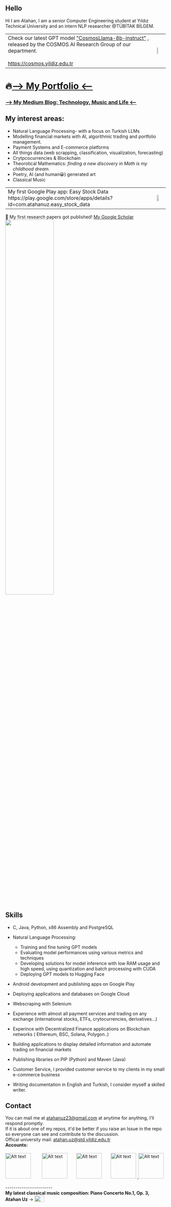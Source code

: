 ## Hello

Hi I am Atahan, I am a senior Computer Engineering student at Yıldız Technical University and an intern NLP researcher @TÜBİTAK BİLGEM.


<table>
  <tr>
    <td valign="middle">
      Check our latest GPT model <a href="https://huggingface.co/ytu-ce-cosmos/Turkish-Llama-8b-Instruct-v0.1">"CosmosLlama-8b-instruct"</a> , released  by the COSMOS AI Research Group of our department.
  <br><br>
  <a href="https://cosmos.yildiz.edu.tr">https://cosmos.yildiz.edu.tr</a> 
    </td>
    <td>
      <img src="https://i.imgur.com/vDaiuWU.png" width="47%" height="20%">
    </td>
  </tr>
</table>



# 🔥[--> My Portfolio <--](portfolio.md)

### [--> My Medium Blog: Technology, Music and Life <--](https://scholar.google.com/citations?hl=tr&user=606MytcAAAAJ)



## My interest areas:
- Natural Language Processing- with a focus on Turkish LLMs
- Modelling financial markets with AI, algorithmic trading and portfolio management.
- Payment Systems and E-commerce platforms
- All things data (web scrapping, classification, visualization, forecasting)
- Crytpcocurrencies & Blockchain
- Theorotical Mathematics:  *finding a new discovery in Math is my childhood dream.*
- Poetry, AI (and human😀) generated art
- Classical Music

<table>
  <tr>
    <td valign="middle">
      My first Google Play app: Easy Stock Data https://play.google.com/store/apps/details?id=com.atahanuz.easy_stock_data
    </td>
    <td>
      <img src="https://i.imgur.com/grCxpnI.png" width="55%" >
    </td>
  </tr>
</table>
🥳 My first research papers got published!
  <a href="https://scholar.google.com/citations?hl=tr&user=606MytcAAAAJ">My Google Scholar</a> 
  <br>
<img src="https://i.imgur.com/A88Wyrf.png" width="55%" >




## Skills
- C, Java, Python, x86 Assembly and PostgreSQL
- Natural Language Processing:
  - Training and fine tuning GPT models
  - Evaluating model performances using various metrics and techniques
  - Developing solutions for model inference with low RAM usage and high speed, using quantization and batch processing with CUDA
  - Deploying GPT models to Hugging Face
  
- Android development and publishing apps on Google Play
- Deploying applications and databases on Google Cloud
- Webscraping with Selenium
- Experience with almost all payment services and trading on any exchange (international stocks, ETFs, crytocurrencies, derivatives...)
- Experince with Decentralized Finance applications on Blockchain networks ( Ethereum, BSC, Solana, Polygon..)
- Building applications to display detailed information and automate trading on financial markets
- Publishing libraries on PIP (Python) and Maven (Java)
- Customer Service, I provided customer service to my clients in my small e-commerce business
- Writing documentation in English and Turkish, I consider myself a skilled writer.



## Contact
You can mail me at atahanuz23@gmail.com at anytime for anything, I'll respond promptly. <br>
If it is about one of my repos, it'd be better if you raise an Issue in the repo so everyone can see and contribute to the discussion. <br> Offical university mail: atahan.uz@std.yildiz.edu.tr
‎ ‎ ‎<br> **Accounts:** <br><br>
<a href="https://www.linkedin.com/in/atahan-uz-7a7b21292/">
    <img src="https://play-lh.googleusercontent.com/kMofEFLjobZy_bCuaiDogzBcUT-dz3BBbOrIEjJ-hqOabjK8ieuevGe6wlTD15QzOqw" width="80" height="80" alt="Alt text"></a>‎        
<a href="https://github.com/atahanuz/atahanuz/">
    <img src="https://github.githubassets.com/assets/GitHub-Mark-ea2971cee799.png" width="80" height="80" alt="Alt text"></a>‎      
<a href="https://medium.com/@atahanuz">
    <img src="https://coolhunting.com/wp-content/uploads/2021/08/medium-logo.png" width="80" height="80" alt="Alt text"></a>‎      
<a href="https://play.google.com/store/apps/developer?id=Atahan+Uz">
    <img src="https://i.imgur.com/ZVWoAuJ.png" width="80" height="80" alt="Alt text"></a> ‎ ‎ 
<a href="https://scholar.google.com/citations?hl=tr&user=606MytcAAAAJ">
  <img src="https://cdn-1.webcatalog.io/catalog/google-scholar/google-scholar-icon-filled-256.png?v=1675596718716" width="80" height="80" alt="Alt text"></a>
    ‎        ‎ ‎ 
<br>-----------------------<br>
**My latest classical music composition: Piano Concerto No.1, Op. 3, Atahan Uz** ->  <a href="https://www.youtube.com/watch?v=h6kWTA5vw0g">
    <img src="https://i.imgur.com/CATYmPI.png" width="30" height="20" style="vertical-align: bottom;"></a>‎
